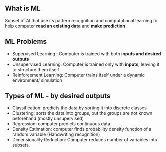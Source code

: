  ## What is ML
  Subset of AI that use its pattern recognition and computational learning to help computer **read an existing data** and **make prediction**

## ML Problems
  - Supervised Learning : Computer is trained with both **inputs and desired outputs**
  - Unsupervised Learning: Computer is trained only with **inputs**, leaving it to structure them itself
  - Reinforcement Learning: Computer trains itself under a dynamic environment/ simulation

## Types of ML - by desired outputs
  - Classification: predicts the data by sorting it into discrete classes
  - Clustering: sorts the data into groups, but the groups are not known beforehand (mostly unsupervised)
  - Regression: computer predicts continuous data 
  - Density Estimation: computer finds probability density function of a random variable (Handwriting recognition)
  - Dimensionality Reduction: Computer reduces number of variables into subsets.